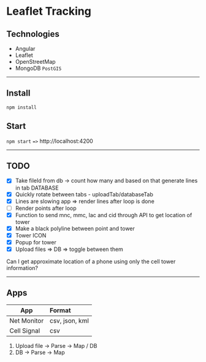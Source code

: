 # Leaflet Tracking

## Technologies
- Angular
- Leaflet
- OpenStreetMap
- MongoDB `PostGIS`
---
## Install
`npm install`

## Start
`npm start` `=>` http://localhost:4200 <br>
-- -

## TODO
- [x] Take fileId from db -> count how many and based on that generate lines in tab DATABASE
- [x] Quickly rotate between tabs - uploadTab/databaseTab
- [x] Lines are slowing app => render lines after loop is done
- [ ] Render points after loop
- [x] Function to send mnc, mmc, lac and cid through API to get location of tower
- [x] Make a black polyline between point and tower
- [x] Tower ICON
- [x] Popup for tower
- [x] Upload files => DB => toggle between them

Can I get approximate location of a phone using only the cell tower information?

---

## Apps

| App         | Format         |
|-------------|:---------------| 
| Net Monitor | csv, json, kml |
| Cell Signal | csv            |  


1. Upload file -> Parse -> Map / DB
2. DB -> Parse -> Map



